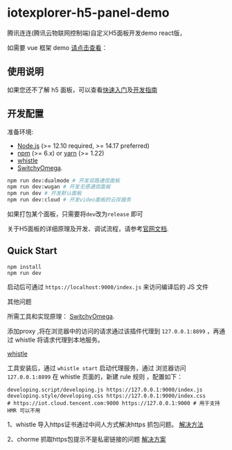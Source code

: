 # iotexplorer-h5-panel-demo

腾讯连连(腾讯云物联网控制端)自定义H5面板开发demo react版，

如需要 vue 框架 demo [请点击查看](https://github.com/tencentyun/iotexplorer-h5-panel-template)：

## 使用说明

如果您还不了解 h5 面板，可以查看[快速入门](https://cloud.tencent.com/document/product/1081/49027)及[开发指南](https://cloud.tencent.com/document/product/1081/49028)

## 开发配置

准备环境:

- [Node.js](https://nodejs.org) (>= 12.10 required, >= 14.17 preferred)
- [npm](https://www.npmjs.com) (>= 6.x) or [yarn](https://yarnpkg.com) (>= 1.22)
- [whistle](https://github.com/avwo/whistle)
- [SwitchyOmega](https://github.com/FelisCatus/SwitchyOmega).

```bash
npm run dev:dualmode # 开发双路通信面板
npm run dev:wugan # 开发无感通信面板
npm run dev # 开发默认面板
npm run dev:cloud # 开发video面板的云存服务
```

如果打包某个面板，只需要将`dev`改为`release` 即可

关于H5面板的详细原理及开发、调试流程，请参考[官网文档](https://cloud.tencent.com/document/product/1081/49028#h5-.E9.9D.A2.E6.9D.BF.E5.BC.80.E5.8F.91).

## Quick Start

```
npm install
npm run dev
```

启动后可通过 `https://localhost:9000/index.js` 来访问编译后的 JS 文件


其他问题

所需工具和实现原理：
[SwitchyOmega](https://github.com/FelisCatus/SwitchyOmega).

添加proxy ,将在浏览器中的访问的请求通过该插件代理到  `127.0.0.1:8899` ，再通过 whistle 将请求代理到本地服务。

[whistle](https://github.com/avwo/whistle)

工具安装后，通过 `whistle start` 启动代理服务，通过 浏览器访问 `127.0.0.1:8899` 
在 whistle 页面的，新建 rule 规则 ，配置如下：

```shell
developing.script/developing.js https://127.0.0.1:9000/index.js
developing.style/developing.css https://127.0.0.1:9000/index.css
# https://iot.cloud.tencent.com:9000 https://127.0.0.1:9000 # 用于支持HMR 可以不用
```

1、whistle 导入https证书通过中间人方式解决https 抓包问题。
[解决方法](https://jingyan.baidu.com/article/c843ea0bc4142a77921e4a79.html)

2、chorme 抓取https包提示不是私密链接的问题
[解决方案](https://blog.51cto.com/u_15399817/4583253)
